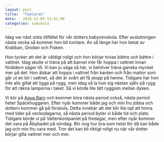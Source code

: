 ```yaml
---
layout: post
title:  "Tumlaren"
date:   2016-12-09 13:41:00
categories: simskola
---
```

Idag var näst sista tillfället för vår dotters babysimskola. Efter avslutningen nästa vecka så kommer hon bli tumlare. Än så länge har hon betat av Krabban, Grodan och Fisken.

Hon tycker att det är väldigt roligt och hon börjar trivas bättre och bättre i vattnet. Idag skulle vi träna på att barnet inte får hoppa i vattnet innan föräldern säger till. Vi kan ju säga så här, vi behöver träna ganska mycket mer på det. Hon älskar att hoppa i vattnet från kanten och från mattor som går ut en bit i vattnet, så det är svårt att få stopp på henne. Tidigare har hon inte alls gillat att ligga på rygg, men idag så la hon sig nästan själv på rygg för att räkna lamporna i taket. Så vi körde lite lätt ryggsim mellan dyken.

Vi kör på [Aqua Barn](http://www.aquabarn.se/) och kommer köra nästa period också, nästa period heter Späckhuggaren. Efter nyår kommer både jag och min fru jobba och dottern kommer gå på förskola. Detta innebär att det blir lite tajt att hinna med tider på veckodagarna, så nästa period byter vi både tid och plats. Tidigare körde vi på Vattenkompaniet på fredagar, men efter nyår kommer det vara på Åbybadet på söndag. Blir nog hur bra som helst för då kan både jag och min fru vara med. Tror det kan bli riktigt roligt nu när vår dotter börjar gilla vattnet mer och mer.
